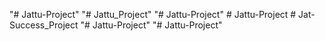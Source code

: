 "# Jattu-Project" 
"# Jattu_Project" 
"# Jattu-Project" 
#   J a t t u - P r o j e c t  
 #   J a t - S u c c e s s _ P r o j e c t  
 "# Jattu-Project" 
"# Jattu-Project" 
